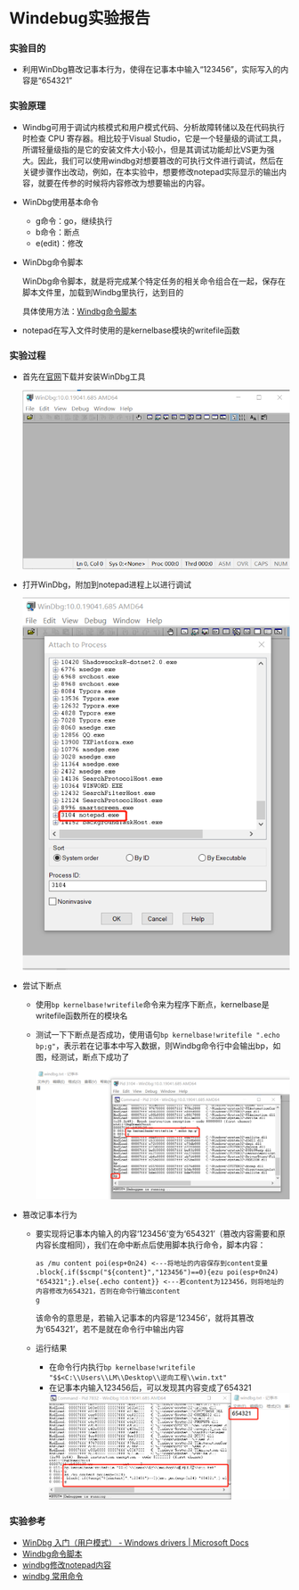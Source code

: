 # Windebug实验报告

### 实验目的

+ 利用WinDbg篡改记事本行为，使得在记事本中输入“123456”，实际写入的内容是“654321”

### 实验原理

+ Windbg可用于调试内核模式和用户模式代码、分析故障转储以及在代码执行时检查 CPU 寄存器。相比较于Visual Studio，它是一个轻量级的调试工具，所谓轻量级指的是它的安装文件大小较小，但是其调试功能却比VS更为强大。因此，我们可以使用windbg对想要篡改的可执行文件进行调试，然后在关键步骤作出改动，例如，在本实验中，想要修改notepad实际显示的输出内容，就要在传参的时候将内容修改为想要输出的内容。

+ WinDbg使用基本命令
  + g命令：go，继续执行
  + b命令：断点
  + e(edit)：修改
  
+ WinDbg命令脚本

  WinDbg命令脚本，就是将完成某个特定任务的相关命令组合在一起，保存在脚本文件里，加载到Windbg里执行，达到目的

  具体使用方法：[Windbg命令脚本](https://www.cnblogs.com/yilang/p/11413230.html)

+ notepad在写入文件时使用的是kernelbase模块的writefile函数

### 实验过程

+ 首先在[官网](https://docs.microsoft.com/en-us/windows-hardware/drivers/debugger/debugger-download-tools)下载并安装WinDbg工具

  ![](image/windbg.png)

+ 打开WinDbg，附加到notepad进程上以进行调试

  ![](image/attach.png)
  
+ 尝试下断点

  + 使用`bp kernelbase!writefile`命令来为程序下断点，kernelbase是writefile函数所在的模块名

  + 测试一下下断点是否成功，使用语句`bp kernelbase!writefile ".echo bp;g"`，表示若在记事本中写入数据，则Windbg命令行中会输出bp，如图，经测试，断点下成功了

    ![](image/bp_test.png)

+ 篡改记事本行为

  + 要实现将记事本内输入的内容‘123456’变为‘654321’（篡改内容需要和原内容长度相同），我们在命中断点后使用脚本执行命令，脚本内容：

    ```
    as /mu content poi(esp+0n24) <---将地址的内容保存到content变量
    .block{.if($scmp("${content}","123456")==0){ezu poi(esp+0n24) "654321";}.else{.echo content}} <---若content为123456，则将地址的内容修改为654321，否则在命令行输出content
    g
    ```

    该命令的意思是，若输入记事本的内容是‘123456’，就将其篡改为‘654321’，若不是就在命令行中输出内容

  + 运行结果

    + 在命令行内执行`bp kernelbase!writefile "$$<C:\\Users\\LM\\Desktop\\逆向工程\\win.txt"`
    + 在记事本内输入123456后，可以发现其内容变成了654321       ![](image/result.png)

### 实验参考

+ [WinDbg 入门（用户模式） - Windows drivers | Microsoft Docs](https://docs.microsoft.com/zh-cn/windows-hardware/drivers/debugger/getting-started-with-windbg)
+ [Windbg命令脚本](https://www.cnblogs.com/yilang/p/11413230.html)
+ [ windbg修改notepad内容](https://blog.csdn.net/lixiangminghate/article/details/53086667?locationNum=3&fps=1)
+ [windbg 常用命令](http://www.gyarmy.com/post-413.html)

